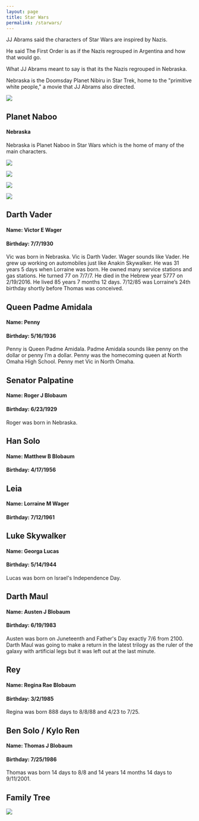 ```yaml
---
layout: page
title: Star Wars
permalink: /starwars/
---
```


JJ Abrams said the characters of Star Wars are inspired by Nazis.  

<a href="https://time.com/4010014/j-j-abrams-star-wars-force-awakens-villain-nazi/" data-iframely-url></a>  

He said The First Order is as if the Nazis regrouped in Argentina and how that would go.  

What JJ Abrams meant to say is that its the Nazis regrouped in Nebraska.  

Nebraska is the Doomsday Planet Nibiru in Star Trek, home to the "primitive white people," a movie that JJ Abrams also directed.  

![](/assets/images/starwars/planet-nibiru.png)  

<a href="https://www.space.com/21165-star-trek-nibiru-doomsday-planet.html" data-iframely-url></a>  

## Planet Naboo 
#### Nebraska 

Nebraska is Planet Naboo in Star Wars which is the home of many of the main characters.  

![](/assets/images/starwars/planet-naboo.png)  

<a href="https://en.wikipedia.org/wiki/Naboo" data-iframely-url></a>  

![](/assets/images/conspiracy/ne-center.png)  

![](/assets/images/starwars/starwars.png)  

![](/assets/images/conspiracy/football-censored.png)  




## Darth Vader  
#### Name: Victor E Wager  
#### Birthday: 7/7/1930  
Vic was born in Nebraska. 
Vic is Darth Vader. 
Wager sounds like Vader. 
He grew up working on automobiles just like Anakin Skywalker. 
He was 31 years 5 days when Lorraine was born. 
He owned many service stations and gas stations. 
He turned 77 on 7/7/7. 
He died in the Hebrew year 5777 on 2/19/2016. 
He lived 85 years 7 months 12 days. 
7/12/85 was Lorraine’s 24th birthday shortly before Thomas was conceived.  

<a href="https://en.wikipedia.org/wiki/Darth_Vader" data-iframely-url></a>

## Queen Padme Amidala  
#### Name: Penny  
#### Birthday: 5/16/1936  
Penny is Queen Padme Amidala. 
Padme Amidala sounds like penny on the dollar or penny I’m a dollar. 
Penny was the homecoming queen at North Omaha High School. 
Penny met Vic in North Omaha.  

<a href="https://www.cbr.com/star-wars-padme-queen-naboo/" data-iframely-url></a>

<a href="https://en.wikipedia.org/wiki/Padmé_Amidala" data-iframely-url></a>

## Senator Palpatine  
#### Name: Roger J Blobaum  
#### Birthday: 6/23/1929  
Roger was born in Nebraska.  

<a href="https://en.wikipedia.org/wiki/Palpatine" data-iframely-url></a>

## Han Solo  
#### Name: Matthew B Blobaum  
#### Birthday: 4/17/1956  

<a href="https://en.wikipedia.org/wiki/Han_Solo" data-iframely-url></a>

## Leia  
#### Name: Lorraine M Wager  
#### Birthday: 7/12/1961  

<a href="https://en.wikipedia.org/wiki/Princess_Leia" data-iframely-url></a>

## Luke Skywalker  
#### Name: Georga Lucas  
#### Birthday: 5/14/1944
Lucas was born on Israel's Independence Day.    

<a href="https://en.wikipedia.org/wiki/Luke_Skywalker" data-iframely-url></a>

## Darth Maul  
#### Name: Austen J Blobaum  
#### Birthday: 6/19/1983
Austen was born on Juneteenth and Father's Day exactly 7/6 from 2100.  
Darth Maul was going to make a return in the latest trilogy as the ruler of the galaxy with artificial legs but it was left out at the last minute.  

<a href="https://en.wikipedia.org/wiki/Darth_Maul" data-iframely-url></a>

## Rey  
#### Name: Regina Rae Blobaum  
#### Birthday: 3/2/1985  
Regina was born 888 days to 8/8/88 and 4/23 to 7/25.  
<a href="https://en.wikipedia.org/wiki/Rey_(Star_Wars)" data-iframely-url></a>

## Ben Solo / Kylo Ren   
#### Name: Thomas J Blobaum  
#### Birthday: 7/25/1986  
Thomas was born 14 days to 8/8 and 14 years 14 months 14 days to 9/11/2001.  
<a href="https://starwars.fandom.com/wiki/Ben_Solo" data-iframely-url></a>


## Family Tree  
![](/assets/images/starwars/star-wars-family.png)

